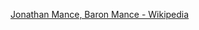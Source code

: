 ﻿[Jonathan Mance, Baron Mance - Wikipedia](https://en.wikipedia.org/wiki/Jonathan_Mance,_Baron_Mance)